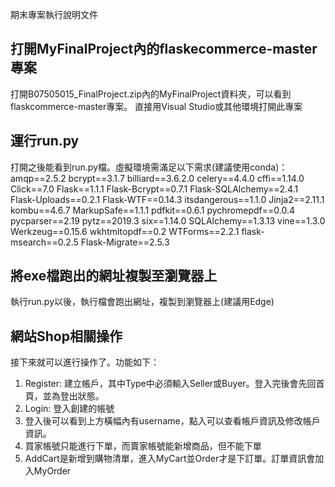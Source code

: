  期末專案執行說明文件## 打開MyFinalProject內的flaskecommerce-master專案打開B07505015_FinalProject.zip內的MyFinalProject資料夾，可以看到flaskcommerce-master專案。直接用Visual Studio或其他環境打開此專案## 運行run.py打開之後能看到run.py檔。虛擬環境需滿足以下需求(建議使用conda)：amqp==2.5.2bcrypt==3.1.7billiard==3.6.2.0celery==4.4.0cffi==1.14.0Click==7.0Flask==1.1.1Flask-Bcrypt==0.7.1Flask-SQLAlchemy==2.4.1Flask-Uploads==0.2.1Flask-WTF==0.14.3itsdangerous==1.1.0Jinja2==2.11.1kombu==4.6.7MarkupSafe==1.1.1pdfkit==0.6.1pychromepdf==0.0.4pycparser==2.19pytz==2019.3six==1.14.0SQLAlchemy==1.3.13vine==1.3.0Werkzeug==0.15.6wkhtmltopdf==0.2WTForms==2.2.1flask-msearch==0.2.5Flask-Migrate==2.5.3## 將exe檔跑出的網址複製至瀏覽器上執行run.py以後，執行檔會跑出網址，複製到瀏覽器上(建議用Edge)## 網站Shop相關操作接下來就可以進行操作了。功能如下：1. Register: 建立帳戶，其中Type中必須輸入Seller或Buyer。登入完後會先回首頁，並為登出狀態。2. Login: 登入創建的帳號3. 登入後可以看到上方橫幅內有username，點入可以查看帳戶資訊及修改帳戶資訊。4. 買家帳號只能進行下單，而賣家帳號能新增商品，但不能下單5. AddCart是新增到購物清單，進入MyCart並Order才是下訂單。訂單資訊會加入MyOrder